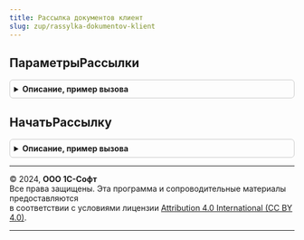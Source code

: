 ```yaml
---
title: Рассылка документов клиент
slug: zup/rassylka-dokumentov-klient
---
```



## ПараметрыРассылки
<details style="margin: 1em 0; padding: 0.5em; border: 1px solid #ccc; border-radius: 6px;">

<summary style="font-weight: bold; cursor: pointer;">Описание, пример вызова</summary>

```bsl

// Формирует структуру параметров для вызова НачатьРассылку.
//
// Возвращаемое значение:
//  Структура - Параметры рассылки:
// * ЗаголовокФормы - Строка - с помощью параметра можно переопределить заголовок формы рассылки.
// * ПечатныеФормы - Структура, Массив - рассылаемые печатные формы, см. РассылкаДокументовКлиентСервер.НоваяПечатнаяФорма().
// * ТемаПисьма - Строка - тема сопроводительного письма по умолчанию.
// * ТекстПисьма - Строка - текст сопроводительного письма по умолчанию.
//
Функция ПараметрыРассылки() Экспорт
```

Пример вызова
```bsl
Результат = РассылкаДокументовКлиент.ПараметрыРассылки() 
```
</details>

## НачатьРассылку
<details style="margin: 1em 0; padding: 0.5em; border: 1px solid #ccc; border-radius: 6px;">

<summary style="font-weight: bold; cursor: pointer;">Описание, пример вызова</summary>

```bsl

// Метод предназначен для запуска рассылки документов в случае, если документ не подключен к механизму состава документов,
// или по другой причине требуется сделать рассылку по заданному набору получателей.
//
// Параметры:
//  РассылаемыеДокументы - ОпределяемыйТип.РассылаемыйДокумент.
//  Получатели - Массив Из Структура - обязательные поля РассылаемыйДокумент и Получатель.
//  ПараметрыРассылки - Неопределено, Структура - см. ПараметрыРассылки().
//
Процедура НачатьРассылку(РассылаемыеДокументы, Получатели, ПараметрыРассылки = Неопределено) Экспорт
```

Пример вызова
```bsl
РассылкаДокументовКлиент.НачатьРассылку(РассылаемыеДокументы, Получатели, ПараметрыРассылки);
```
</details>

---

© 2024, **ООО 1С-Софт**  
Все права защищены. Эта программа и сопроводительные материалы предоставляются  
в соответствии с условиями лицензии [Attribution 4.0 International (CC BY 4.0)](https://creativecommons.org/licenses/by/4.0/legalcode).

---
